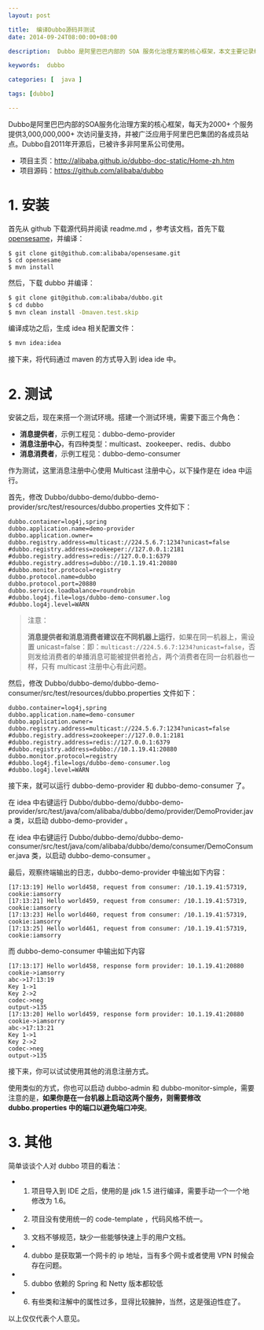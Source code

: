 ```yaml
---
layout: post

title:  编译Dubbo源码并测试
date: 2014-09-24T08:00:00+08:00

description:  Dubbo 是阿里巴巴内部的 SOA 服务化治理方案的核心框架，本文主要记录编译 Dubbo 源码和测试的过程。

keywords:  dubbo

categories: [  java ]

tags: [dubbo]

---
```


Dubbo是阿里巴巴内部的SOA服务化治理方案的核心框架，每天为2000+ 个服务提供3,000,000,000+ 次访问量支持，并被广泛应用于阿里巴巴集团的各成员站点。Dubbo自2011年开源后，已被许多非阿里系公司使用。 

- 项目主页：<http://alibaba.github.io/dubbo-doc-static/Home-zh.htm> 
- 项目源码：<https://github.com/alibaba/dubbo>

# 1. 安装

首先从 github 下载源代码并阅读 readme.md ，参考该文档，首先下载 [opensesame](https://github.com/alibaba/opensesame)，并编译：

~~~
$ git clone git@github.com:alibaba/opensesame.git
$ cd opensesame
$ mvn install
~~~

然后，下载 dubbo 并编译：

~~~bash
$ git clone git@github.com:alibaba/dubbo.git
$ cd dubbo
$ mvn clean install -Dmaven.test.skip
~~~

编译成功之后，生成 idea 相关配置文件：

~~~bash
$ mvn idea:idea
~~~

接下来，将代码通过 maven 的方式导入到 idea ide 中。


# 2. 测试

安装之后，现在来搭一个测试环境。搭建一个测试环境，需要下面三个角色：

- **消息提供者**，示例工程见：dubbo-demo-provider
- **消息注册中心**，有四种类型：multicast、zookeeper、redis、dubbo
- **消息消费者**，示例工程见：dubbo-demo-consumer

作为测试，这里消息注册中心使用 Multicast 注册中心，以下操作是在 idea 中运行。

首先，修改 Dubbo/dubbo-demo/dubbo-demo-provider/src/test/resources/dubbo.properties 文件如下：

~~~properties
dubbo.container=log4j,spring
dubbo.application.name=demo-provider
dubbo.application.owner=
dubbo.registry.address=multicast://224.5.6.7:1234?unicast=false
#dubbo.registry.address=zookeeper://127.0.0.1:2181
#dubbo.registry.address=redis://127.0.0.1:6379
#dubbo.registry.address=dubbo://10.1.19.41:20880
#dubbo.monitor.protocol=registry
dubbo.protocol.name=dubbo
dubbo.protocol.port=20880
dubbo.service.loadbalance=roundrobin
#dubbo.log4j.file=logs/dubbo-demo-consumer.log
#dubbo.log4j.level=WARN
~~~

>注意：
>
> **消息提供者和消息消费者建议在不同机器上运行**，如果在同一机器上，需设置 unicast=false：即：`multicast://224.5.6.7:1234?unicast=false`，否则发给消费者的单播消息可能被提供者抢占，两个消费者在同一台机器也一样，只有 multicast 注册中心有此问题。

然后，修改 Dubbo/dubbo-demo/dubbo-demo-consumer/src/test/resources/dubbo.properties 文件如下：

~~~properties
dubbo.container=log4j,spring
dubbo.application.name=demo-consumer
dubbo.application.owner=
dubbo.registry.address=multicast://224.5.6.7:1234?unicast=false
#dubbo.registry.address=zookeeper://127.0.0.1:2181
#dubbo.registry.address=redis://127.0.0.1:6379
#dubbo.registry.address=dubbo://10.1.19.41:20880
dubbo.monitor.protocol=registry
#dubbo.log4j.file=logs/dubbo-demo-consumer.log
#dubbo.log4j.level=WARN
~~~

接下来，就可以运行 dubbo-demo-provider 和 dubbo-demo-consumer 了。

在 idea 中右键运行 Dubbo/dubbo-demo/dubbo-demo-provider/src/test/java/com/alibaba/dubbo/demo/provider/DemoProvider.java 类，以启动 dubbo-demo-provider 。

在 idea 中右键运行 Dubbo/dubbo-demo/dubbo-demo-consumer/src/test/java/com/alibaba/dubbo/demo/consumer/DemoConsumer.java 类，以启动 dubbo-demo-consumer 。

最后，观察终端输出的日志，dubbo-demo-provider 中输出如下内容：

~~~
[17:13:19] Hello world458, request from consumer: /10.1.19.41:57319, cookie:iamsorry
[17:13:21] Hello world459, request from consumer: /10.1.19.41:57319, cookie:iamsorry
[17:13:23] Hello world460, request from consumer: /10.1.19.41:57319, cookie:iamsorry
[17:13:25] Hello world461, request from consumer: /10.1.19.41:57319, cookie:iamsorry
~~~

而 dubbo-demo-consumer 中输出如下内容

~~~
[17:13:17] Hello world458, response form provider: 10.1.19.41:20880
cookie->iamsorry
abc->17:13:19
Key 1->1
Key 2->2
codec->neg
output->135
[17:13:20] Hello world459, response form provider: 10.1.19.41:20880
cookie->iamsorry
abc->17:13:21
Key 1->1
Key 2->2
codec->neg
output->135
~~~

接下来，你可以试试使用其他的消息注册方式。

使用类似的方式，你也可以启动 dubbo-admin 和 dubbo-monitor-simple，需要注意的是，**如果你是在一台机器上启动这两个服务，则需要修改 dubbo.properties 中的端口以避免端口冲突**。

# 3. 其他

简单谈谈个人对 dubbo 项目的看法：

- 1. 项目导入到 IDE 之后，使用的是 jdk 1.5 进行编译，需要手动一个一个地修改为 1.6。
- 2. 项目没有使用统一的 code-template ，代码风格不统一。
- 3. 文档不够规范，缺少一些能够快速上手的用户文档。
- 4. dubbo 是获取第一个网卡的 ip 地址，当有多个网卡或者使用 VPN 时候会存在问题。
- 5. dubbo 依赖的 Spring 和 Netty 版本都较低
- 6. 有些类和注解中的属性过多，显得比较臃肿，当然，这是强迫性症了。

以上仅仅代表个人意见。






